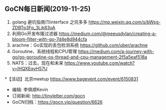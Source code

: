 ## GoCN每日新闻(2019-11-25)

1. golang 避坑指南(1)interface 之坑多多 https://mp.weixin.qq.com/s/bWsg-ZDBTp3Fp_3Lik83oA
2. 利用Go开发布隆过滤器 https://medium.com/@meeusdylan/creating-a-bloom-filter-with-go-7d4e8d944cfa
3. arachne：Go实现的丢包检测系统 https://github.com/uber/arachne
4. Goroutine、系统线程和CPU管理 https://medium.com/a-journey-with-go/go-goroutine-os-thread-and-cpu-management-2f5a5eaf518a
5. NATS：过去，现在和未来 https://www.youtube.com/watch?v=lHQXEqyH57U

*【活动】北京meetup https://www.bagevent.com/event/6150831

* 编辑: 李俱顺Kevin
* 订阅新闻: http://tinyletter.com/gocn
* GoCN归档：https://gocn.vip/question/6626
